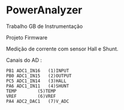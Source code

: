 # PowerAnalyzer
Trabalho GB de Instrumentação

Projeto Firmware

Medição de corrente com sensor Hall e Shunt.

Canais do AD :
```
PB1 ADC1_IN16	(1)INPUT
PB0 ADC1_IN15	(2)OUTPUT
PC5 ADC1_IN14	(3)HALL
PA6 ADC1_IN11	(4)SHUNT
TEMP		(5)TEMP
VREF		(6)VREF
PA4 ADC2_DAC1	(7)V_ADC
```
